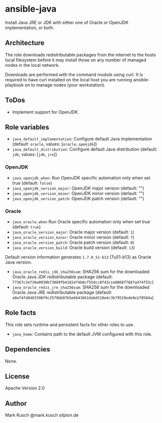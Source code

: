 # ansible-java

Install Java JRE or JDK with either one of Oracle or OpenJDK
implementation, or both.


## Architecture

The role downloads redistributable packages from the internet
to the hosts local filesystem before it may install those on
any number of managed nodes in the local network.

Downloads are performed with the command module using curl.
It is required to have curl installed on the local host you
are running ansible-playbook on to manage nodes (your workstation).


## ToDos

- Implement support for OpenJDK.


## Role variables

* ``java_default_implementation``: Configure default Java implementation (default: ``oracle``, values: [``oracle``, ``openjdk``])
* ``java_default_distribution``: Configure default Java distribution (default: ``jdk``, values: [``jdk``, ``jre``])

### OpenJDK

* ``java_openjdk_when``: Run OpenJDK specific automation only when set true (default: ``false``)
* ``java_openjdk_version_major``: OpenJDK major version (default: "")
* ``java_openjdk_version_minor``: OpenJDK minor version (default: "")
* ``java_openjdk_version_patch``: OpenJDK patch version (default: "")

### Oracle

* ``java_oracle_when`` Run Oracle specific automation only when set true (default: ``true``)
* ``java_oracle_version_major``: Oracle major version (default: ``1``)
* ``java_oracle_version_minor``: Oracle minor version (default: ``7``)
* ``java_oracle_version_patch``: Oracle patch version (default: ``0``)
* ``java_oracle_version_build``: Oracle build version (default: ``13``)

Default version information generates ``1.7.0_51-b13`` (7u51-b13) as Oracle Java version.

* ``java_oracle_redis_jdk_sha256sum``: SHA256 sum for the downloaded Oracle Java JDK redistributable package (default: ``77367c3ef36e0930bf3089fb41824f4b8cf55dcc8f43cce0868f7687a474f55c``)
* ``java_oracle_redis_jre_sha256sum``: SHA256 sum for the downloaded Oracle Java JRE redistributable package (default: ``a8ef4fd8403398f9c2579bb97b5e6643661dabd510e4c3b79529ede9e1f8584a``)


## Role facts

This role sets runtime and persistent facts for other roles to use.

* ``java_home``: Contains path to the default JVM configured with this role.


## Dependencies

None.


## License

Apache Version 2.0


## Author

Mark Kusch @mark.kusch silpion.de


<!-- vim: set ts=4 sw=4 et nofen: -->
